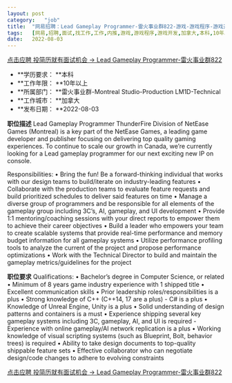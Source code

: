 ```yaml
---
layout:	post
category:	"job"
title:	"网易招聘：Lead Gameplay Programmer-雷火事业群822-游戏-游戏程序-游戏开发-加拿大本科10年以上"
tags:	[网易,招聘,面试,找工作,工作,内推,游戏,游戏程序,游戏开发,加拿大,本科,10年以上]
date:	2022-08-03
---
```


[点击应聘 投简历就有面试机会 -> Lead Gameplay Programmer-雷火事业群822](http://mobile.bole.netease.com/bole/boleDetail?id=41630&employeeId=346f03c3cda5f04c&key=all)



- **学历要求： **本科
- **工作年限： **10年以上
- **所属部门： **雷火事业群-Montreal Studio-Production LM1D-Technical
- **工作城市： **加拿大
- **发布日期： **2022-08-03



**职位描述**
Lead Gameplay Programmer
ThunderFire Division of NetEase Games (Montreal) is a key part of the NetEase Games, a leading game developer and publisher focusing on delivering top quality gaming experiences.
To continue to scale our growth in Canada, we’re currently looking for a Lead gameplay programmer for our next exciting new IP on console.

Responsibilities:
•	Bring the fun! Be a forward-thinking individual that works with our design teams to build/iterate on industry-leading features
•	Collaborate with the production teams to evaluate feature requests and build prioritized schedules to deliver said features on time
•	Manage a diverse group of programmers and be responsible for all elements of the gameplay group including 3C’s, AI, gameplay, and UI development
•	Provide 1:1 mentoring/coaching sessions with your direct reports to empower them to achieve their career objectives
•	Build a leader who empowers your team to create scalable systems that provide real-time performance and memory budget information for all gameplay systems
•	Utilize performance profiling tools to analyze the current of the project and propose performance optimizations
•	Work with the Technical Director to build and maintain the gameplay metrics/guidelines for the project



**职位要求**
Qualifications:
•	Bachelor’s degree in Computer Science, or related
•	Minimum of 8 years game industry experience with 1 shipped title
•	Excellent communication skills
•	Prior leadership roles/responsibilities is a plus
•	Strong knowledge of C++ (C++14, 17 are a plus)
         - C# is a plus
•	Knowledge of Unreal Engine, Unity is a plus
•	Solid understanding of design patterns and containers is a must
•	Experience shipping several key gameplay systems including 3C, gameplay, AI, and UI is required
        - Experience with online gameplay/AI network replication is a plus
•	Working knowledge of visual scripting systems (such as Blueprint, Bolt, behavior trees) is required
•	Ability to take design documents to top-quality shippable feature sets
•	Effective collaborator who can negotiate design/code changes to adhere to evolving constraints



[点击应聘 投简历就有面试机会 -> Lead Gameplay Programmer-雷火事业群822](http://mobile.bole.netease.com/bole/boleDetail?id=41630&employeeId=346f03c3cda5f04c&key=all)